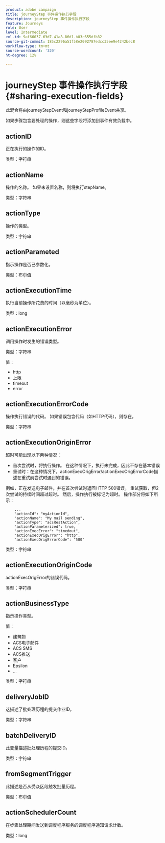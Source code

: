 ```yaml
---
product: adobe campaign
title: journeyStep 事件操作执行字段
description: journeyStep 事件操作执行字段
feature: Journeys
role: User
level: Intermediate
exl-id: 9af66037-63d7-41a8-86d1-b03c655dfb82
source-git-commit: 185c2296a51f58e2092787edcc35ee9e4242bec8
workflow-type: tm+mt
source-wordcount: '320'
ht-degree: 12%

---
```


# journeyStep 事件操作执行字段 {#sharing-execution-fields}

此混合将由journeyStepEvent和journeyStepProfileEvent共享。

如果步骤包含要处理的操作，则这些字段将添加到事件有效负载中。

## actionID

正在执行的操作的ID。

类型：字符串

## actionName

操作的名称。 如果未设置名称，则将执行stepName。

类型：字符串

## actionType

操作的类型。

类型：字符串

## actionParameted

指示操作是否已参数化。

类型：布尔值

## actionExecutionTime

执行当前操作所花费的时间（以毫秒为单位）。

类型：long

## actionExecutionError

调用操作时发生的错误类型。

类型：字符串

值：
* http
* 上限
* timeout
* error

## actionExecutionErrorCode

操作执行错误的代码。 如果错误包含代码（如HTTP代码），则存在。

类型：字符串

## actionExecutionOriginError

超时可能出现以下两种情况：

* 首次尝试时，将执行操作。 在这种情况下，执行未完成，因此不存在基本错误
* 重试时：在这种情况下，actionExecOrigError/actionExecOrigErrorCode描述在重试前尝试时遇到的错误。

例如，正在发送电子邮件，并在首次尝试时返回HTTP 500错误。 重试获取，但2次尝试的持续时间超过超时。 然后，操作执行被标记为超时。 操作部分将如下所示：

```
    ...
    "actionId": "myActionId",
    "actionName": "My mail sending",
    "actionType": "acsRestAction",
    "actionParameterized": true,
    "actionExecError": "timedout",
    "actionExecOrigError": "http",
    "actionExecOrigErrorCode": "500"
```

类型：字符串

## actionExecutionOriginCode

actionExecOrigError的错误代码。

类型：字符串

## actionBusinessType

指示操作类型。

值：

* 建筑物
* ACS电子邮件
* ACS SMS
* ACS推送
* 客户
* Epsilon
* ...

类型：字符串

## deliveryJobID

这描述了批处理历程的提交作业ID。

类型：字符串

## batchDeliveryID

此变量描述批处理历程的提交ID。

类型：字符串

## fromSegmentTrigger

此描述是否从受众区段触发批量历程。

类型：布尔值

## actionSchedulerCount

在步骤处理期间发送到调度程序服务的调度程序通知请求计数。

类型：long
